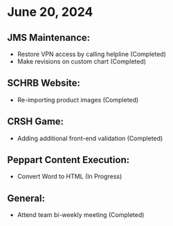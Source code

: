 # June 20, 2024

## JMS Maintenance:
- Restore VPN access by calling helpline (Completed)
- Make revisions on custom chart (Completed)

## SCHRB Website:
- Re-importing product images (Completed)

## CRSH Game:
- Adding additional front-end validation (Completed)

## Peppart Content Execution:
- Convert Word to HTML (In Progress)

## General:
- Attend team bi-weekly meeting (Completed)
